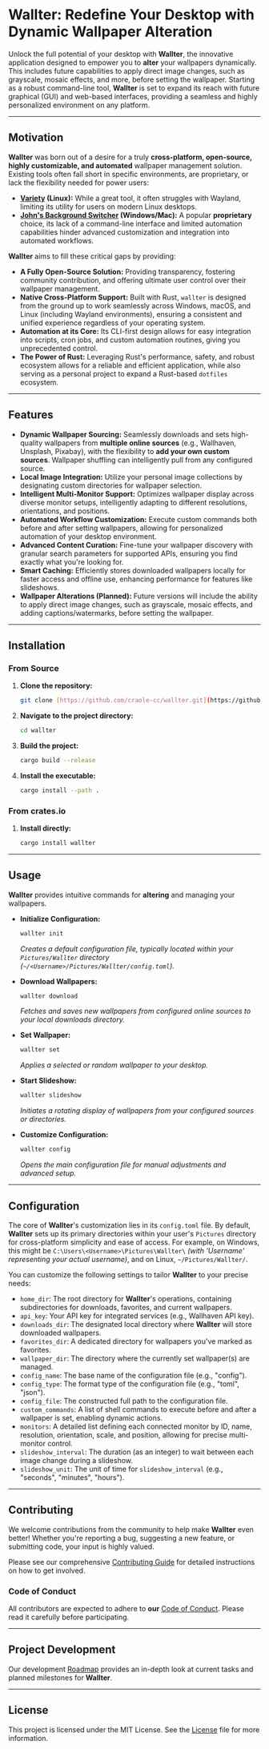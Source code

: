 # Wallter: Redefine Your Desktop with Dynamic Wallpaper Alteration

Unlock the full potential of your desktop with **Wallter**, the innovative application designed to empower you to **alter** your wallpapers dynamically. This includes future capabilities to apply direct image changes, such as grayscale, mosaic effects, and more, before setting the wallpaper. Starting as a robust command-line tool, **Wallter** is set to expand its reach with future graphical (GUI) and web-based interfaces, providing a seamless and highly personalized environment on any platform.

---

## Motivation

**Wallter** was born out of a desire for a truly **cross-platform, open-source, highly customizable, and automated** wallpaper management solution. Existing tools often fall short in specific environments, are proprietary, or lack the flexibility needed for power users:

* **[Variety](https://github.com/varietywalls/variety) (Linux):** While a great tool, it often struggles with Wayland, limiting its utility for users on modern Linux desktops.
* **[John's Background Switcher](https://johnsad.ventures/software/backgroundswitcher/) (Windows/Mac):** A popular **proprietary** choice, its lack of a command-line interface and limited automation capabilities hinder advanced customization and integration into automated workflows.

**Wallter** aims to fill these critical gaps by providing:

* **A Fully Open-Source Solution:** Providing transparency, fostering community contribution, and offering ultimate user control over their wallpaper management.
* **Native Cross-Platform Support:** Built with Rust, `wallter` is designed from the ground up to work seamlessly across Windows, macOS, and Linux (including Wayland environments), ensuring a consistent and unified experience regardless of your operating system.
* **Automation at its Core:** Its CLI-first design allows for easy integration into scripts, cron jobs, and custom automation routines, giving you unprecedented control.
* **The Power of Rust:** Leveraging Rust's performance, safety, and robust ecosystem allows for a reliable and efficient application, while also serving as a personal project to expand a Rust-based `dotfiles` ecosystem.

---

## Features

* **Dynamic Wallpaper Sourcing:** Seamlessly downloads and sets high-quality wallpapers from **multiple online sources** (e.g., Wallhaven, Unsplash, Pixabay), with the flexibility to **add your own custom sources**. Wallpaper shuffling can intelligently pull from any configured source.
* **Local Image Integration:** Utilize your personal image collections by designating custom directories for wallpaper selection.
* **Intelligent Multi-Monitor Support:** Optimizes wallpaper display across diverse monitor setups, intelligently adapting to different resolutions, orientations, and positions.
* **Automated Workflow Customization:** Execute custom commands both before and after setting wallpapers, allowing for personalized automation of your desktop environment.
* **Advanced Content Curation:** Fine-tune your wallpaper discovery with granular search parameters for supported APIs, ensuring you find exactly what you're looking for.
* **Smart Caching:** Efficiently stores downloaded wallpapers locally for faster access and offline use, enhancing performance for features like slideshows.
* **Wallpaper Alterations (Planned):** Future versions will include the ability to apply direct image changes, such as grayscale, mosaic effects, and adding captions/watermarks, before setting the wallpaper.

---

## Installation

### From Source

1. **Clone the repository:**

    ```bash
    git clone [https://github.com/craole-cc/wallter.git](https://github.com/craole-cc/wallter.git)
    ```

2. **Navigate to the project directory:**

    ```bash
    cd wallter
    ```

3. **Build the project:**

    ```bash
    cargo build --release
    ```

4. **Install the executable:**

    ```bash
    cargo install --path .
    ```

### From crates.io

1. **Install directly:**

    ```bash
    cargo install wallter
    ```

---

## Usage

**Wallter** provides intuitive commands for **altering** and managing your wallpapers.

* **Initialize Configuration:**

    ```bash
    wallter init
    ```

    *Creates a default configuration file, typically located within your `Pictures/Wallter` directory (`~/<Username>/Pictures/Wallter/config.toml`).*
* **Download Wallpapers:**

    ```bash
    wallter download
    ```

    *Fetches and saves new wallpapers from configured online sources to your local downloads directory.*
* **Set Wallpaper:**

    ```bash
    wallter set
    ```

    *Applies a selected or random wallpaper to your desktop.*
* **Start Slideshow:**

    ```bash
    wallter slideshow
    ```

    *Initiates a rotating display of wallpapers from your configured sources or directories.*
* **Customize Configuration:**

    ```bash
    wallter config
    ```

    *Opens the main configuration file for manual adjustments and advanced setup.*

---

## Configuration

The core of **Wallter**'s customization lies in its `config.toml` file. By default, **Wallter** sets up its primary directories within your user's `Pictures` directory for cross-platform simplicity and ease of access. For example, on Windows, this might be `C:\Users\<Username>\Pictures\Wallter\` *(with 'Username' representing your actual username)*, and on Linux, `~/Pictures/Wallter/`.

You can customize the following settings to tailor **Wallter** to your precise needs:

* `home_dir`: The root directory for **Wallter**'s operations, containing subdirectories for downloads, favorites, and current wallpapers.
* `api_key`: Your API key for integrated services (e.g., Wallhaven API key).
* `downloads_dir`: The designated local directory where **Wallter** will store downloaded wallpapers.
* `favorites_dir`: A dedicated directory for wallpapers you've marked as favorites.
* `wallpaper_dir`: The directory where the currently set wallpaper(s) are managed.
* `config_name`: The base name of the configuration file (e.g., "config").
* `config_type`: The format type of the configuration file (e.g., "toml", "json").
* `config_file`: The constructed full path to the configuration file.
* `custom_commands`: A list of shell commands to execute before and after a wallpaper is set, enabling dynamic actions.
* `monitors`: A detailed list defining each connected monitor by ID, name, resolution, orientation, scale, and position, allowing for precise multi-monitor control.
* `slideshow_interval`: The duration (as an integer) to wait between each image change during a slideshow.
* `slideshow_unit`: The unit of time for `slideshow_interval` (e.g., "seconds", "minutes", "hours").

---

## Contributing

We welcome contributions from the community to help make **Wallter** even better! Whether you're reporting a bug, suggesting a new feature, or submitting code, your input is highly valued.

Please see our comprehensive [Contributing Guide](CONTRIBUTING.md) for detailed instructions on how to get involved.

### Code of Conduct

All contributors are expected to adhere to **our** [Code of Conduct](CODE_OF_CONDUCT.md). Please read it carefully before participating.

---

## Project Development

Our development [Roadmap](ROADMAP.md) provides an in-depth look at current tasks and planned milestones for **Wallter**.

---

## License

This project is licensed under the MIT License. See the [License](LICENSE.md) file for more information.

